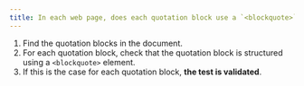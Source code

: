 ```yaml
---
title: In each web page, does each quotation block use a `<blockquote>` tag?
---
```


1. Find the quotation blocks in the document.
2. For each quotation block, check that the quotation block is structured using a `<blockquote>` element.
3. If this is the case for each quotation block, **the test is validated**.
